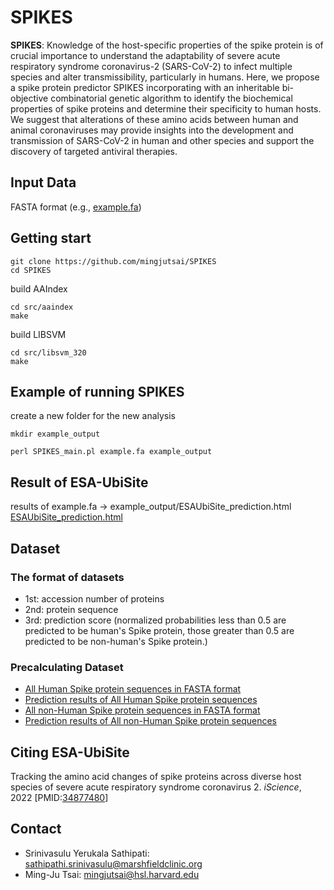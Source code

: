 # SPIKES

**SPIKES**: Knowledge of the host-specific properties of the spike protein is of crucial importance to understand the adaptability of severe acute respiratory syndrome coronavirus-2 (SARS-CoV-2) to infect multiple species and alter transmissibility, particularly in humans. Here, we propose a spike protein predictor SPIKES incorporating with an inheritable bi-objective combinatorial genetic algorithm to identify the biochemical properties of spike proteins and determine their specificity to human hosts. We suggest that alterations of these amino acids between human and animal coronaviruses may provide insights into the development and transmission of SARS-CoV-2 in human and other species and support the discovery of targeted antiviral therapies.

## Input Data

FASTA format (e.g., [example.fa](example.fa))

## Getting start

```shell
git clone https://github.com/mingjutsai/SPIKES
cd SPIKES
```

build AAIndex

```shell
cd src/aaindex
make
```

build LIBSVM

```shell
cd src/libsvm_320
make
```

## Example of running SPIKES

create a new folder for the new analysis

```shell
mkdir example_output
```

```shell
perl SPIKES_main.pl example.fa example_output
```

## Result of ESA-UbiSite

results of example.fa -> example_output/ESAUbiSite_prediction.html
[ESAUbiSite_prediction.html](https://nctuiclab.github.io/ESA-UbiSite/example_output/SPIKES_prediction_results.csv)

## Dataset

### The format of datasets

- 1st: accession number of proteins
- 2nd: protein sequence
- 3rd: prediction score (normalized probabilities less than 0.5 are predicted to be human's Spike protein, those greater than 0.5 are predicted to be non-human's Spike protein.)

### Precalculating Dataset

- [All Human Spike protein sequences in FASTA format](dataset/Human.fasta)
- [Prediction results of All Human Spike protein sequences](dataset/Human_SPIKES_prediction_results.csv)
- [All non-Human Spike protein sequences in FASTA format](dataset/nHuman.fasta)
- [Prediction results of All non-Human Spike protein sequences](dataset/nHuman_SPIKES_prediction_results.csv)

## Citing ESA-UbiSite

Tracking the amino acid changes of spike proteins across diverse host species of severe acute respiratory syndrome coronavirus 2. _iScience_, 2022 [PMID:[34877480](https://www.ncbi.nlm.nih.gov/pubmed/34877480)]

## Contact

- Srinivasulu Yerukala Sathipati: sathipathi.srinivasulu@marshfieldclinic.org
- Ming-Ju Tsai: mingjutsai@hsl.harvard.edu

